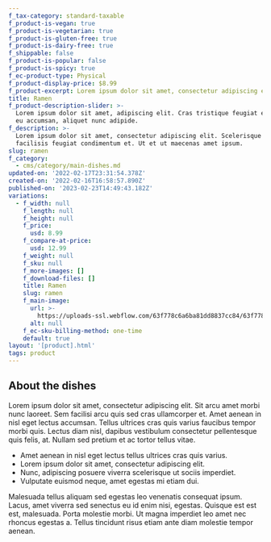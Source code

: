 ```yaml
---
f_tax-category: standard-taxable
f_product-is-vegan: true
f_product-is-vegetarian: true
f_product-is-gluten-free: true
f_product-is-dairy-free: true
f_shippable: false
f_product-is-popular: false
f_product-is-spicy: true
f_ec-product-type: Physical
f_product-display-price: $8.99
f_product-excerpt: Lorem ipsum dolor sit amet, consectetur adipiscing elit. Eget.
title: Ramen
f_product-description-slider: >-
  Lorem ipsum dolor sit amet, adipiscing elit. Cras tristique feugiat elementum
  eu accumsan, aliquet nunc adipide.
f_description: >-
  Lorem ipsum dolor sit amet, consectetur adipiscing elit. Scelerisque tempus
  facilisis feugiat condimentum et. Ut et ut maecenas amet ipsum.
slug: ramen
f_category:
  - cms/category/main-dishes.md
updated-on: '2022-02-17T23:31:54.378Z'
created-on: '2022-02-16T16:58:57.890Z'
published-on: '2023-02-23T14:49:43.182Z'
variations:
  - f_width: null
    f_length: null
    f_height: null
    f_price:
      usd: 8.99
    f_compare-at-price:
      usd: 12.99
    f_weight: null
    f_sku: null
    f_more-images: []
    f_download-files: []
    title: Ramen
    slug: ramen
    f_main-image:
      url: >-
        https://uploads-ssl.webflow.com/63f778c6a6ba81dd8837cc84/63f778c6a6ba813ff137cd7f_ramen-image-sushi-webflow-ecommerce-template.jpg
      alt: null
    f_ec-sku-billing-method: one-time
    default: true
layout: '[product].html'
tags: product
---
```


About the dishes
----------------

Lorem ipsum dolor sit amet, consectetur adipiscing elit. Sit arcu amet morbi nunc laoreet. Sem facilisi arcu quis sed cras ullamcorper et. Amet aenean in nisl eget lectus accumsan. Tellus ultrices cras quis varius faucibus tempor morbi quis. Lectus diam nisl, dapibus vestibulum consectetur pellentesque quis felis, at. Nullam sed pretium et ac tortor tellus vitae.

*   Amet aenean in nisl eget lectus tellus ultrices cras quis varius.
*   Lorem ipsum dolor sit amet, consectetur adipiscing elit.
*   Nunc, adipiscing posuere viverra scelerisque ut sociis imperdiet.
*   Vulputate euismod neque, amet egestas mi etiam dui.

Malesuada tellus aliquam sed egestas leo venenatis consequat ipsum. Lacus, amet viverra sed senectus eu id enim nisi, egestas. Quisque est est est, malesuada. Porta molestie morbi. Ut magna imperdiet leo amet nec rhoncus egestas a. Tellus tincidunt risus etiam ante diam molestie tempor aenean.
